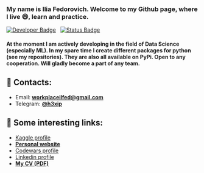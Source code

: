 ### My name is Ilia Fedorovich. Welcome to my Github page, where I live 😄, learn and practice.
[![Developer Badge](https://img.shields.io/badge/developer-@h3xi-blue)](#)
&nbsp;&nbsp;[![Status Badge](https://img.shields.io/badge/status-unemployed-informational)](#)

#### At the moment I am actively developing in the field of Data Science (especially ML). In my spare time I create different packages for python (see my repositories). They are also all available on PyPi. Open to any cooperation. Will gladly become a part of any team.

## 💬 Contacts:
  - Email: **workplaceilfed@gmail.com**
  - Telegram: **[@h3xip](https://t.me/h3xip)**

## 💬 Some interesting links:
  - [Kaggle profile](https://www.kaggle.com/h3xi404)
  - **[Personal website](https://h3xi.github.io)**
  - [Codewars profile](https://www.codewars.com/users/h3xi)
  - [Linkedin profile](https://www.linkedin.com/in/alcore/)
  - **[My CV (PDF)](https://rabota.by/resume_converter/Fedorovich%20Ilia.pdf?hash=d57d6b17ff072710db0039ed1f7a6f504b495a&type=pdf&hhtmSource=resume_view)**



<!--
**h3xi/h3xi** is a ✨ _special_ ✨ repository because its `README.md` (this file) appears on your GitHub profile.

Here are some ideas to get you started:

- 🔭 I’m currently working on ...
- 🌱 I’m currently learning ...
- 👯 I’m looking to collaborate on ...
- 🤔 I’m looking for help with ...
- 💬 Ask me about ...
- 📫 How to reach me: ...
- 😄 Pronouns: ...
- ⚡ Fun fact: ...
-->
